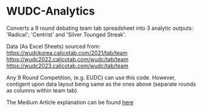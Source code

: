 # WUDC-Analytics
Converts a 9 round debating team tab spreadsheet into 3 analytic outputs: 'Radical'; 'Centrist' and 'Silver Tounged Streak'.

Data (As Excel Sheets) sourced from: <br>
https://wudckorea.calicotab.com/2021/tab/team <br>
https://wudc2022.calicotab.com/wudc/tab/team <br>
https://wudc2023.calicotab.com/wudc/tab/team

Any 9 Round Competition, (e.g. EUDC) can use this code. However, contigent upon data layout being same as the ones above (separate rounds as columns within team tab).

The Medium Article explanation can be found [here](https://medium.com/@fmarshall)

